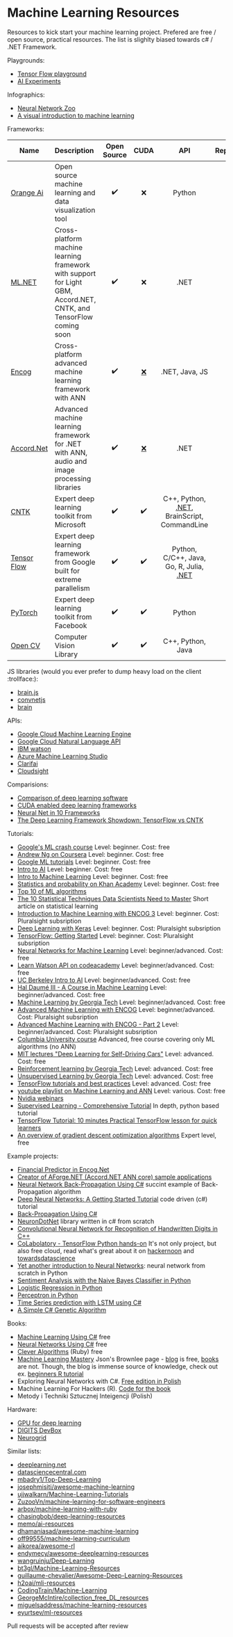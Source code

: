 # Machine Learning Resources
Resources to kick start your machine learning project. 
Prefered are free / open source, practical resources.
The list is slighlty biased towards c# / .NET Framework.


Playgrounds:
- [Tensor Flow playground](https://playground.tensorflow.org/#activation=tanh&batchSize=10&dataset=circle&regDataset=reg-plane&learningRate=0.03&regularizationRate=0&noise=0&networkShape=4,2&seed=0.46357&showTestData=false&discretize=false&percTrainData=50&x=true&y=true&xTimesY=false&xSquared=false&ySquared=false&cosX=false&sinX=false&cosY=false&sinY=false&collectStats=false&problem=classification&initZero=false&hideText=false)
- [AI Experiments](https://experiments.withgoogle.com/collection/ai)

Infographics:
- [Neural Network Zoo](http://www.asimovinstitute.org/neural-network-zoo/)
- [A visual introduction to machine learning](http://www.r2d3.us/visual-intro-to-machine-learning-part-1/)

Frameworks:

| Name        | Description | Open Source           | CUDA | API | Repository  |
| ------------- |:------------|:-------------:|:-------------:|:-------------:| -----:|
| [Orange Ai](https://orange.biolab.si/) | Open source machine learning and data visualization tool | :heavy_check_mark: | :x: | Python | [Github](https://github.com/biolab/orange3) |
| [ML.NET](https://www.microsoft.com/net/learn/apps/machine-learning-and-ai/ml-dotnet) | Cross-platform machine learning framework with support for Light GBM, Accord.NET, CNTK, and TensorFlow coming soon | :heavy_check_mark: | :x: | .NET | [Github](https://github.com/dotnet/machinelearning) |
| [Encog](https://www.heatonresearch.com/encog/) | Cross-platform advanced machine learning framework with ANN | :heavy_check_mark: | [:x:](https://www.heatonresearch.com/encog/encog_gpu.html) | .NET, Java, JS | [Github](https://github.com/encog/encog-dotnet-core) |
| [Accord.Net](http://accord-framework.net/) | Advanced machine learning framework for .NET with ANN, audio and image processing libraries | :heavy_check_mark: | [:x:](https://github.com/accord-net/framework/issues/634) | .NET | [Github](https://github.com/accord-net/framework) |
| [CNTK](https://www.microsoft.com/en-us/cognitive-toolkit/) | Expert deep learning toolkit from Microsoft | :heavy_check_mark: | :heavy_check_mark: | C++, Python, [.NET](https://docs.microsoft.com/en-us/cognitive-toolkit/using-cntk-with-csharp), BrainScript, CommandLine | [Github](https://github.com/Microsoft/CNTK) |
| [Tensor Flow](https://www.tensorflow.org/) | Expert deep learning framework from Google built for extreme parallelism | :heavy_check_mark: | :heavy_check_mark: | Python, C/C++, Java, Go, R, Julia, [.NET](https://github.com/migueldeicaza/TensorFlowSharp) | [Github](https://github.com/tensorflow/tensorflow) |
| [PyTorch](https://facebook.ai/developers/tools#frameworks)| Expert deep learning toolkit from Facebook | :heavy_check_mark: | :heavy_check_mark: | Python | [Github](https://github.com/pytorch/pytorch) |
| [Open CV](https://opencv.org)| Computer Vision Library | :heavy_check_mark: | :heavy_check_mark: | C++, Python, Java | [Github](https://github.com/opencv/opencv) |

JS libraries (would you ever prefer to dump heavy load on the client :trollface:):
- [brain.js](https://github.com/BrainJS/brain.js)
- [convnetjs](https://github.com/karpathy/convnetjs)
- [brain](https://github.com/harthur/brain)

APIs:
- [Google Cloud Machine Learning Engine](https://cloud.google.com/ml-engine/)
- [Google Cloud Natural Language API](https://cloud.google.com/natural-language/)
- [IBM watson](https://www.ibm.com/watson/)
- [Azure Machine Learning Studio](https://azure.microsoft.com/pl-pl/services/machine-learning-studio/)
- [Clarifai](https://clarifai.com/)
- [Cloudsight](https://cloudsight.ai/)

Comparisions:
- [Comparison of deep learning software](https://en.wikipedia.org/wiki/Comparison_of_deep_learning_software)
- [CUDA enabled deep learning frameworks](https://www.nvidia.com/en-us/deep-learning-ai/developer/)
- [Neural Net in 10 Frameworks](https://medium.com/@iliakarmanov/neural-net-in-8-frameworks-lessons-learned-6a5e8e78b481)
- [The Deep Learning Framework Showdown: TensorFlow vs CNTK](https://hub.packtpub.com/dl-frameworks-tensorflow-vs-cntk/)

Tutorials:

- [Google's ML crash course](https://developers.google.com/machine-learning/crash-course/) Level: beginner. Cost: free
- [Andrew Ng on Coursera](https://www.coursera.org/learn/machine-learning) Level: beginner. Cost: free
- [Google ML tutorials](https://ai.google/education/) Level: beginner. Cost: free
- [Intro to AI](https://eu.udacity.com/course/intro-to-artificial-intelligence--cs271) Level: beginner. Cost: free
- [Intro to Machine Learning](https://eu.udacity.com/course/intro-to-machine-learning--ud120) Level: beginner. Cost: free
- [Statistics and probability on Khan Academy](https://www.khanacademy.org/math/statistics-probability) Level: beginner. Cost: free
- [Top 10 of ML algorithms](https://www.kdnuggets.com/2016/08/10-algorithms-machine-learning-engineers.html)
- [The 10 Statistical Techniques Data Scientists Need to Master](https://medium.com/cracking-the-data-science-interview/the-10-statistical-techniques-data-scientists-need-to-master-1ef6dbd531f7) Short article on statistical learning
- [Introduction to Machine Learning with ENCOG 3](https://app.pluralsight.com/library/courses/introduction-to-machine-learning-encog/table-of-contents) Level: beginner. Cost: Pluralsight subsription
- [Deep Learning with Keras](https://app.pluralsight.com/library/courses/introduction-to-machine-learning-encog/table-of-contents) Level: beginner. Cost: Pluralsight subsription
- [TensorFlow: Getting Started](https://app.pluralsight.com/library/courses/tensorflow-getting-started/table-of-contents) Level: beginner. Cost: Pluralsight subsription
- [Neural Networks for Machine Learning](https://www.coursera.org/course/neuralnets) Level: beginner/advanced. Cost: free
- [Learn Watson API on codeacademy](https://www.codecademy.com/learn/ibm-watson) Level: beginner/advanced. Cost: free
- [UC Berkeley Intro to AI](http://ai.berkeley.edu/lecture_videos.html) Level: beginner/advanced. Cost: free
- [Hal Daumé III - A Course in Machine Learning](http://ciml.info/dl/v0_99/ciml-v0_99-all.pdf) Level: beginner/advanced. Cost: free
- [Machine Learning by Georgia Tech](https://udacity.com/course/machine-learning--ud262) Level: beginner/advanced. Cost: free
- [Advanced Machine Learning with ENCOG](https://app.pluralsight.com/library/courses/advanced-machine-learning-encog/table-of-contents) Level: beginner/advanced. Cost: Pluralsight subsription
- [Advanced Machine Learning with ENCOG - Part 2](https://app.pluralsight.com/library/courses/advanced-machine-learning-encog-pt2/table-of-contents) Level: beginner/advanced. Cost: Pluralsight subsription
- [Columbia University course](https://www.class-central.com/course/edx-machine-learning-7231) Advanced, free course covering only ML algorithms (no ANN)
- [MIT lectures "Deep Learning for Self-Driving Cars"](https://selfdrivingcars.mit.edu/) Level: advanced. Cost: free
- [Reinforcement learning by Georgia Tech](https://eu.udacity.com/course/reinforcement-learning--ud600) Level: advanced. Cost: free
- [Unsupervised Learning by Georgia Tech](https://eu.udacity.com/course/machine-learning-unsupervised-learning--ud741) Level: advanced. Cost: free
- [TensorFlow tutorials and best practices](https://github.com/vahidk/EffectiveTensorflow) Level: advanced. Cost: free
- [youtube playlist on Machine Learning and ANN](https://visualstudiomagazine.com/Articles/2013/08/01/Neural-Network-Back-Propagation-Using-C.aspx?Page=1) Level: various. Cost: free
- [Nvidia webinars](http://www.nvidia.com/object/webinar-portal.html)
- [Supervised Learning - Comprehensive Tutorial](https://www.datasciencecentral.com/profiles/blogs/supervised-learning) In depth, python based tutorial
- [TensorFlow Tutorial: 10 minutes Practical TensorFlow lesson for quick learners](http://cv-tricks.com/artificial-intelligence/deep-learning/deep-learning-frameworks/tensorflow-tutorial/)
- [An overview of gradient descent optimization algorithms](http://ruder.io/optimizing-gradient-descent/index.html#adadelta) Expert level, free

Example projects:
- [Financial Predictor in Encog.Net](https://www.codeproject.com/Articles/175777/Financial-predictor-via-neural-network)
- [Creator of AForge.NET (Accord.NET ANN core) sample applications](https://www.codeproject.com/Articles/16447/Neural-Networks-on-C)
- [Neural Network Back-Propagation Using C#](https://visualstudiomagazine.com/Articles/2013/08/01/Neural-Network-Back-Propagation-Using-C.aspx?Page=1) succint example of Back-Propagation algorithm
- [Deep Neural Networks: A Getting Started Tutorial](https://visualstudiomagazine.com/articles/2014/06/01/deep-neural-networks.aspx) code driven (c#) tutorial
- [Back-Propagation Using C#](https://visualstudiomagazine.com/Articles/2015/04/01/Back-Propagation-Using-C.aspx?Page=1)
- [NeuronDotNet](https://github.com/trarck/NeuronDotNet) library written in c# from scratch
- [Convolutional Neural Network for Recognition of Handwritten Digits in C++](https://www.codeproject.com/Articles/16650/Neural-Network-for-Recognition-of-Handwritten-Digi)
- [CoLabolatory - TensorFlow Python hands-on](https://colab.research.google.com/notebooks/welcome.ipynb#scrollTo=-Rh3-Vt9Nev9) It's not only project, but also free cloud, read what's great about it on [hackernoon](https://hackernoon.com/train-your-machine-learning-models-on-googles-gpus-for-free-forever-a41bd309d6ad) and [towardsdatascience](https://towardsdatascience.com/neural-networks-with-google-colaboratory-artificial-intelligence-getting-started-713b5eb07f14)
- [Yet another introduction to Neural Networks](https://github.com/bhimmetoglu/talks-and-lectures/blob/master/MachineLearning/mnist/mnist_blog.ipynb): neural network from scratch in Python
- [Sentiment Analysis with the Naive Bayes Classifier in Python](http://ataspinar.com/2016/02/15/sentiment-analysis-with-the-naive-bayes-classifier/)
- [Logistic Regression in Python](http://ataspinar.com/2016/05/07/regression-logistic-regression-and-maximum-entropy-part-2-code-examples/)
- [Perceptron in Python](http://ataspinar.com/2016/12/22/the-perceptron/)
- [Time Series prediction with LSTM using C#](https://bhrnjica.net/2017/12/07/cntk-106-tutorial-time-series-prediction-with-lstm-using-c/)
- [A Simple C# Genetic Algorithm](https://www.codeproject.com/Articles/3172/A-Simple-C-Genetic-Algorithm)

Books:
- [Machine Learning Using C#](https://www.syncfusion.com/ebooks/machine) free
- [Neural Networks Using C#](https://www.syncfusion.com/ebooks/neuralnetworks) free
- [Clever Algorithms](https://pl.scribd.com/document/47728903/Jason-Brownlee-Clever-Algorithms) (Ruby) free
- [Machine Learning Mastery](https://machinelearningmastery.com/start-here/) Json's Brownlee page - [blog](https://machinelearningmastery.com/blog/) is free, [books](https://machinelearningmastery.com/products/) are not. Though, the blog is immense source of knowledge, check out ex. [beginners R tutorial](https://machinelearningmastery.com/machine-learning-in-r-step-by-step/)
- Exploring Neural Networks with C#. [Free edition in Polish](http://otworzksiazke.pl/images/ksiazki/odkrywanie_wlasciwosci_sieci_neuronowych/odkrywanie_wlasciwosci_sieci_neuronowych.pdf)
- Machine Learning For Hackers (R). [Code for the book](https://github.com/johnmyleswhite/ML_for_Hackers)
- Metody i Techniki Sztucznej Inteigencji (Polish)

Hardware:
- [GPU for deep learning](https://hardwarerecs.stackexchange.com/questions/1606/gpu-for-deep-learning/1609#1609)
- [DIGITS DevBox](https://developer.nvidia.com/devbox)
- [Neurogrid](https://news.stanford.edu/pr/2014/pr-neurogrid-boahen-engineering-042814.html)

Similar lists:
- [deeplearning.net](http://deeplearning.net/)
- [datasciencecentral.com](https://www.datasciencecentral.com/profiles/blogs/15-deep-learning-tutorials)
- [mbadry1/Top-Deep-Learning](https://github.com/mbadry1/Top-Deep-Learning)
- [josephmisiti/awesome-machine-learning](https://github.com/josephmisiti/awesome-machine-learning)
- [ujjwalkarn/Machine-Learning-Tutorials](https://github.com/ujjwalkarn/Machine-Learning-Tutorials)
- [ZuzooVn/machine-learning-for-software-engineers](https://github.com/ZuzooVn/machine-learning-for-software-engineers)
- [arbox/machine-learning-with-ruby](https://github.com/arbox/machine-learning-with-ruby)
- [chasingbob/deep-learning-resources](https://github.com/chasingbob/deep-learning-resources)
- [memo/ai-resources](https://github.com/memo/ai-resources)
- [dhamaniasad/awesome-machine-learning](https://github.com/dhamaniasad/awesome-machine-learning)
- [off99555/machine-learning-curriculum](https://github.com/off99555/machine-learning-curriculum)
- [aikorea/awesome-rl](https://github.com/aikorea/awesome-rl)
- [endymecy/awesome-deeplearning-resources](https://github.com/endymecy/awesome-deeplearning-resources)
- [wangruinju/Deep-Learning](https://github.com/wangruinju/Deep-Learning)
- [bt3gl/Machine-Learning-Resources](https://github.com/bt3gl/Machine-Learning-Resources)
- [guillaume-chevalier/Awesome-Deep-Learning-Resources](https://github.com/guillaume-chevalier/Awesome-Deep-Learning-Resources)
- [h2oai/mli-resources](https://github.com/h2oai/mli-resources)
- [CodingTrain/Machine-Learning](https://github.com/CodingTrain/Machine-Learning)
- [GeorgeMcIntire/collection_free_DL_resources](https://github.com/GeorgeMcIntire/collection_free_DL_resources)
- [miguelsaddress/machine-learning-resources](https://github.com/miguelsaddress/machine-learning-resources)
- [eyurtsev/ml-resources](https://github.com/eyurtsev/ml-resources)

Pull requests will be accepted after review

